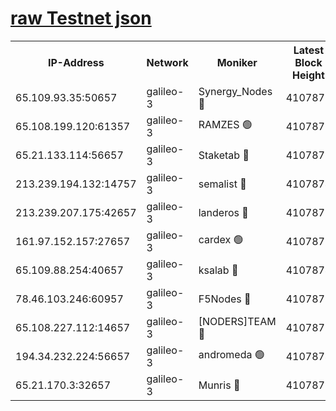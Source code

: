 [raw Testnet json](https://rpc-check.androt.stavr.tech/androt/rpcandrot_result.json)
=

<table><tr><th>IP-Address</th><th>Network</th><th>Moniker</th><th>Latest Block Height</th><th>Earliest Block Height</th><th>Catching Up</th><th>Tx Index</th><th>Voting Power</th><th>Scan Time</th></tr><tr><td>65.109.93.35:50657</td><td>galileo-3</td><td>Synergy_Nodes 🔴</td><td>4107877</td><td>0</td><td>False</td><td>on</td><td>960600</td><td>2023-12-06T02:38:00.702596653UTC</td></tr><tr><td>65.108.199.120:61357</td><td>galileo-3</td><td>RAMZES 🟢</td><td>4107875</td><td>1</td><td>False</td><td>on</td><td>0</td><td>2023-12-06T02:37:45.407765156UTC</td></tr><tr><td>65.21.133.114:56657</td><td>galileo-3</td><td>Staketab 🔴</td><td>4107877</td><td>90001</td><td>False</td><td>on</td><td>2</td><td>2023-12-06T02:38:01.704725407UTC</td></tr><tr><td>213.239.194.132:14757</td><td>galileo-3</td><td>semalist 🔴</td><td>4107874</td><td>2228721</td><td>False</td><td>on</td><td>1318</td><td>2023-12-06T02:37:40.262525185UTC</td></tr><tr><td>213.239.207.175:42657</td><td>galileo-3</td><td>landeros 🔴</td><td>4107873</td><td>2642001</td><td>False</td><td>on</td><td>72</td><td>2023-12-06T02:37:35.261636996UTC</td></tr><tr><td>161.97.152.157:27657</td><td>galileo-3</td><td>cardex 🟢</td><td>4107877</td><td>2945323</td><td>False</td><td>on</td><td>0</td><td>2023-12-06T02:38:01.323090503UTC</td></tr><tr><td>65.109.88.254:40657</td><td>galileo-3</td><td>ksalab 🔴</td><td>4107874</td><td>3000356</td><td>False</td><td>on</td><td>31927</td><td>2023-12-06T02:37:40.927700057UTC</td></tr><tr><td>78.46.103.246:60957</td><td>galileo-3</td><td>F5Nodes 🔴</td><td>4107877</td><td>3057001</td><td>False</td><td>off</td><td>24</td><td>2023-12-06T02:38:00.950707189UTC</td></tr><tr><td>65.108.227.112:14657</td><td>galileo-3</td><td>[NODERS]TEAM 🔴</td><td>4107873</td><td>3176323</td><td>False</td><td>on</td><td>959618</td><td>2023-12-06T02:37:35.583062666UTC</td></tr><tr><td>194.34.232.224:56657</td><td>galileo-3</td><td>andromeda 🟢</td><td>4107874</td><td>4007874</td><td>False</td><td>off</td><td>0</td><td>2023-12-06T02:37:40.567064640UTC</td></tr><tr><td>65.21.170.3:32657</td><td>galileo-3</td><td>Munris 🔴</td><td>4107876</td><td>4007875</td><td>False</td><td>off</td><td>411</td><td>2023-12-06T02:37:50.113471214UTC</td></tr></table>
